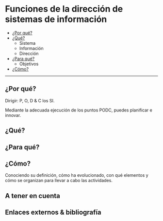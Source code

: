 # Funciones de la dirección de sistemas de información

- [¿Por qué?](#por-qu%C3%A9)
- [¿Qué?](#qu%C3%A9)
    - Sistema
    - Información
    - Dirección   
- [¿Para qué?](#para-qu%C3%A9)
    - Objetivos
- [¿Cómo?](#c%C3%B3mo)

<hr />

## ¿Por qué?

Dirigir: P, O, D & C los SI.

Mediante la adecuada ejecución de los puntos PODC, puedes planificar e innovar.

## ¿Qué?


## ¿Para qué?


## ¿Cómo?

Conociendo su definición, cómo ha evolucionado, con qué elementos y cómo se organizan para llevar a cabo las actividades.

## A tener en cuenta


## Enlaces externos & bibliografía